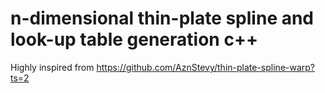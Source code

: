 # n-dimensional thin-plate spline and look-up table generation c++

Highly inspired from https://github.com/AznStevy/thin-plate-spline-warp?ts=2

